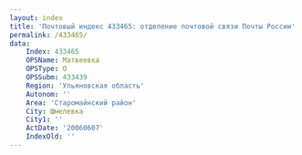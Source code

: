 ```yaml
---
layout: index
title: 'Почтовый индекс 433465: отделение почтовой связи Почты России'
permalink: /433465/
data:
    Index: 433465
    OPSName: Матвеевка
    OPSType: О
    OPSSubm: 433439
    Region: 'Ульяновская область'
    Autonom: ''
    Area: 'Старомайнский район'
    City: Шмелевка
    City1: ''
    ActDate: '20060607'
    IndexOld: ''
---
```

